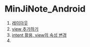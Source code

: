 # MinJiNote_Android

1) <a href="https://github.com/mjkim001/MinJiNote_Android/tree/main/AndroidTest01/app/src/main"> 레이아웃 </a>
2) <a href=""> view 추가하기 </a>
3) <a href=""> intent 활용, view의 속성 변경 </a>
4) 
